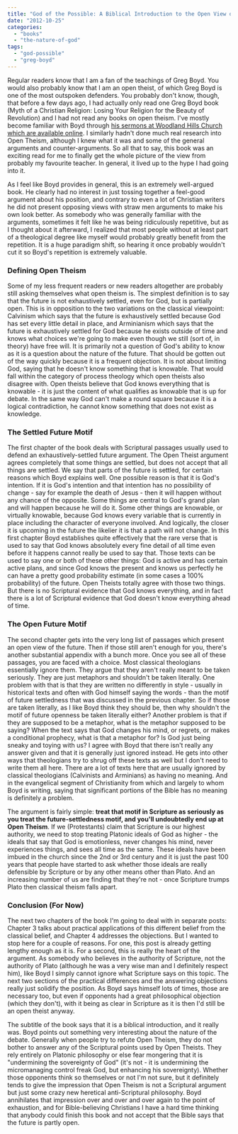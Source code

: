 ```yaml
---
title: "God of the Possible: A Biblical Introduction to the Open View of God"
date: "2012-10-25"
categories: 
  - "books"
  - "the-nature-of-god"
tags: 
  - "god-possible"
  - "greg-boyd"
---
```


Regular readers know that I am a fan of the teachings of Greg Boyd. You would also probably know that I am an open theist, of which Greg Boyd is one of the most outspoken defenders. You probably don't know, though, that before a few days ago, I had actually only read one Greg Boyd book (Myth of a Christian Religion: Losing Your Religion for the Beauty of Revolution) and I had not read any books on open theism. I've mostly become familiar with Boyd through [his sermons at Woodland Hills Church which are available online](http://whchurch.org/sermons-media "Woodland Hills Church Sermons & Media"). I similarly hadn't done much real research into Open Theism, although I knew what it was and some of the general arguments and counter-arguments. So all that to say, this book was an exciting read for me to finally get the whole picture of the view from probably my favourite teacher. In general, it lived up to the hype I had going into it.

<!--more-->

As I feel like Boyd provides in general, this is an extremely well-argued book. He clearly had no interest in just tossing together a feel-good argument about his position, and contrary to even a lot of Christian writers he did not present opposing views with straw men arguments to make his own look better. As somebody who was generally familiar with the arguments, sometimes it felt like he was being ridiculously repetitive, but as I thought about it afterward, I realized that most people without at least part of a theological degree like myself would probably greatly benefit from the repetition. It is a huge paradigm shift, so hearing it once probably wouldn't cut it so Boyd's repetition is extremely valuable.

### Defining Open Theism

Some of my less frequent readers or new readers altogether are probably still asking themselves what open theism is. The simplest definition is to say that the future is not exhaustively settled, even for God, but is partially open. This is in opposition to the two variations on the classical viewpoint: Calvinism which says that the future is exhaustively settled because God has set every little detail in place, and Arminianism which says that the future is exhaustively settled for God because he exists outside of time and knows what choices we're going to make even though we still (sort of, in theory) have free will. It is primarily not a question of God's ability to know as it is a question about the nature of the future. That should be gotten out of the way quickly because it is a frequent objection. It is not about limiting God, saying that he doesn't know something that is knowable. That would fall within the category of process theology which open theists also disagree with. Open theists believe that God knows everything that is knowable - it is just the content of what qualifies as knowable that is up for debate. In the same way God can't make a round square because it is a logical contradiction, he cannot know something that does not exist as knowledge.

### The Settled Future Motif

The first chapter of the book deals with Scriptural passages usually used to defend an exhaustively-settled future argument. The Open Theist argument agrees completely that some things are settled, but does not accept that all things are settled. We say that parts of the future is settled, for certain reasons which Boyd explains well. One possible reason is that it is God's intention. If it is God's intention and that intention has no possibility of change - say for example the death of Jesus - then it will happen without any chance of the opposite. Some things are central to God's grand plan and will happen because he will do it. Some other things are knowable, or virtually knowable, because God knows every variable that is currently in place including the character of everyone involved. And logically, the closer it is upcoming in the future the likelier it is that a path will not change. In this first chapter Boyd establishes quite effectively that the rare verse that is used to say that God knows absolutely every fine detail of all time even before it happens cannot really be used to say that. Those texts can be used to say one or both of these other things: God is active and has certain active plans, and since God knows the present and knows us perfectly he can have a pretty good probability estimate (in some cases a 100% probability) of the future. Open Theists totally agree with those two things. But there is no Scriptural evidence that God knows everything, and in fact there is a lot of Scriptural evidence that God doesn't know everything ahead of time.

### The Open Future Motif

The second chapter gets into the very long list of passages which present an open view of the future. Then if those still aren't enough for you, there's another substantial appendix with a bunch more. Once you see all of these passages, you are faced with a choice. Most classical theologians essentially ignore them. They argue that they aren't really meant to be taken seriously. They are just metaphors and shouldn't be taken literally. One problem with that is that they are written no differently in style - usually in historical texts and often with God himself saying the words - than the motif of future settledness that was discussed in the previous chapter. So if those are taken literally, as I like Boyd think they should be, then why shouldn't the motif of future openness be taken literally either? Another problem is that if they are supposed to be a metaphor, what is the metaphor supposed to be saying? When the text says that God changes his mind, or regrets, or makes a conditional prophecy, what is that a metaphor for? Is God just being sneaky and toying with us? I agree with Boyd that there isn't really any answer given and that it is generally just ignored instead. He gets into other ways that theologians try to shrug off these texts as well but I don't need to write them all here. There are a lot of texts here that are usually ignored by classical theologians (Calvinists and Arminians) as having no meaning. And in the evangelical segment of Christianity from which and largely to whom Boyd is writing, saying that significant portions of the Bible has no meaning is definitely a problem.

The argument is fairly simple: **treat that motif in Scripture as seriously as you treat the future-settledness motif, and you'll undoubtedly end up at Open Theism**. If we (Protestants) claim that Scripture is our highest authority, we need to stop treating Platonic ideals of God as higher - the ideals that say that God is emotionless, never changes his mind, never experiences things, and sees all time as the same. These ideals have been imbued in the church since the 2nd or 3rd century and it is just the past 100 years that people have started to ask whether those ideals are really defensible by Scripture or by any other means other than Plato. And an increasing number of us are finding that they're not - once Scripture trumps Plato then classical theism falls apart.

### Conclusion (For Now)

The next two chapters of the book I'm going to deal with in separate posts: Chapter 3 talks about practical applications of this different belief from the classical belief, and Chapter 4 addresses the objections. But I wanted to stop here for a couple of reasons. For one, this post is already getting lengthy enough as it is. For a second, this is really the heart of the argument. As somebody who believes in the authority of Scripture, not the authority of Plato (although he was a very wise man and I definitely respect him), like Boyd I simply cannot ignore what Scripture says on this topic. The next two sections of the practical differences and the answering objections really just solidify the position. As Boyd says himself lots of times, those are necessary too, but even if opponents had a great philosophical objection (which they don't), with it being as clear in Scripture as it is then I'd still be an open theist anyway.

The subtitle of the book says that it is a biblical introduction, and it really was. Boyd points out something very interesting about the nature of the debate. Generally when people try to refute Open Theism, they do not bother to answer any of the Scriptural points used by Open Theists. They rely entirely on Platonic philosophy or else fear mongering that it is "undermining the sovereignty of God" (it's not - it is undermining the micromanaging control freak God, but enhancing his sovereignty). Whether those opponents think so themselves or not I'm not sure, but it definitely tends to give the impression that Open Theism is not a Scriptural argument but just some crazy new heretical anti-Scriptural philosophy. Boyd annihilates that impression over and over and over again to the point of exhaustion, and for Bible-believing Christians I have a hard time thinking that anybody could finish this book and not accept that the Bible says that the future is partly open.
